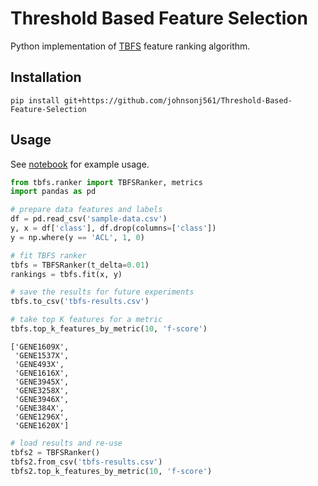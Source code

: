 # Threshold Based Feature Selection

Python implementation of [TBFS](https://digitalcommons.wku.edu/cgi/viewcontent.cgi?article=1005&context=comp_sci) feature ranking algorithm.

## Installation

```
pip install git+https://github.com/johnsonj561/Threshold-Based-Feature-Selection
```

## Usage

See [notebook](example-usage.ipynb) for example usage.

```python
from tbfs.ranker import TBFSRanker, metrics
import pandas as pd

# prepare data features and labels
df = pd.read_csv('sample-data.csv')
y, x = df['class'], df.drop(columns=['class'])
y = np.where(y == 'ACL', 1, 0)

# fit TBFS ranker
tbfs = TBFSRanker(t_delta=0.01)
rankings = tbfs.fit(x, y)

# save the results for future experiments
tbfs.to_csv('tbfs-results.csv')

# take top K features for a metric
tbfs.top_k_features_by_metric(10, 'f-score')
```

```
['GENE1609X',
 'GENE1537X',
 'GENE493X',
 'GENE1616X',
 'GENE3945X',
 'GENE3258X',
 'GENE3946X',
 'GENE384X',
 'GENE1296X',
 'GENE1620X']
```

```python
# load results and re-use
tbfs2 = TBFSRanker()
tbfs2.from_csv('tbfs-results.csv')
tbfs2.top_k_features_by_metric(10, 'f-score')
```
